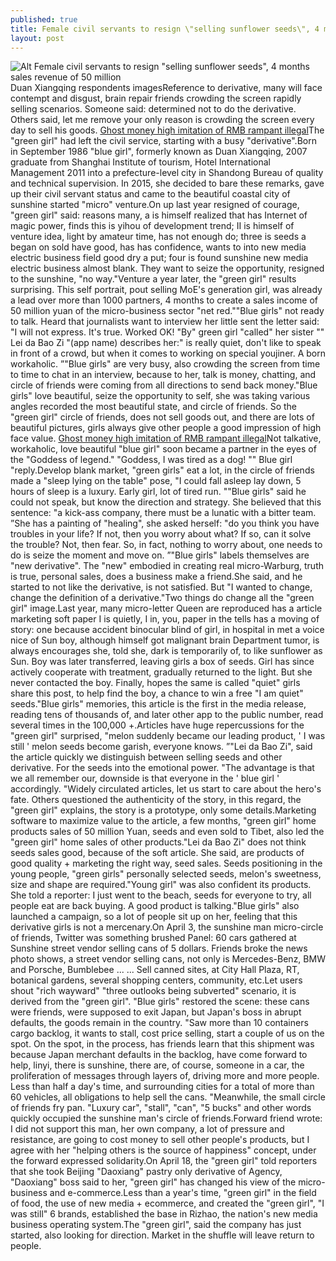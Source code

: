 ```yaml
---
published: true
title: Female civil servants to resign \"selling sunflower seeds\", 4 months sales revenue of 50 million
layout: post
---
```

![Alt Female civil servants to resign \"selling sunflower seeds\", 4 months sales revenue of 50 million](http://halfun.files.wordpress.com/2016/04/7834a5d8.jpeg)Duan Xiangqing respondents imagesReference to derivative, many will face contempt and disgust, brain repair friends crowding the screen rapidly selling scenarios. Someone said: determined not to do the derivative. Others said, let me remove your only reason is crowding the screen every day to sell his goods. [Ghost money high imitation of RMB rampant illegal](http://www.eastbuzz.com/2016/04/01/ghost-money-high-imitation-of-rmb-rampant-illegal-cost-5-cents-sell-6-element/)The \"green girl\" had left the civil service, starting with a busy \"derivative\".Born in September 1986 \"blue girl\", formerly known as Duan Xiangqing, 2007 graduate from Shanghai Institute of tourism, Hotel International Management 2011 into a prefecture-level city in Shandong Bureau of quality and technical supervision. In 2015, she decided to bare these remarks, gave up their civil servant status and came to the beautiful coastal city of sunshine started \"micro\" venture.On up last year resigned of courage, \"green girl\" said: reasons many, a is himself realized that has Internet of magic power, finds this is yihou of development trend; II is himself of venture idea, light by amateur time, has not enough do; three is seeds a began on sold have good, has has confidence, wants to into new media electric business field good dry a put; four is found sunshine new media electric business almost blank. They want to seize the opportunity, resigned to the sunshine, \"no way.\"Venture a year later, the \"green girl\" results surprising. This self portrait, pout selling MoE\'s generation girl, was already a lead over more than 1000 partners, 4 months to create a sales income of 50 million yuan of the micro-business sector \"net red.\"\"Blue girls\" not ready to talk. Heard that journalists want to interview her little sent the letter said: \"I will not express. It\'s true. Worked OK! \"By\" green girl \"called\" her sister \"\" Lei da Bao Zi \"(app name) describes her:\" is really quiet, don\'t like to speak in front of a crowd, but when it comes to working on special youjiner. A born workaholic. ”\"Blue girls\" are very busy, also crowding the screen from time to time to chat in an interview, because to her, talk is money, chatting, and circle of friends were coming from all directions to send back money.\"Blue girls\" love beautiful, seize the opportunity to self, she was taking various angles recorded the most beautiful state, and circle of friends. So the \"green girl\" circle of friends, does not sell goods out, and there are lots of beautiful pictures, girls always give other people a good impression of high face value. [Ghost money high imitation of RMB rampant illegal](http://www.eastbuzz.com/2016/04/01/ghost-money-high-imitation-of-rmb-rampant-illegal-cost-5-cents-sell-6-element/)Not talkative, workaholic, love beautiful \"blue girl\" soon became a partner in the eyes of the \"Goddess of legend.\" \"Goddess, I was tired as a dog! \"\" Blue girl \"reply.Develop blank market, \"green girls\" eat a lot, in the circle of friends made a \"sleep lying on the table\" pose, \"I could fall asleep lay down, 5 hours of sleep is a luxury. Early girl, lot of tired run. \"\"Blue girls\" said he could not speak, but know the direction and strategy. She believed that this sentence: \"a kick-ass company, there must be a lunatic with a bitter team. ”She has a painting of \"healing\", she asked herself: \"do you think you have troubles in your life? If not, then you worry about what? If so, can it solve the trouble? Not, then fear. So, in fact, nothing to worry about, one needs to do is seize the moment and move on. ”\"Blue girls\" labels themselves are \"new derivative\". The \"new\" embodied in creating real micro-Warburg, truth is true, personal sales, does a business make a friend.She said, and he started to not like the derivative, is not satisfied. But \"I wanted to change, change the definition of a derivative.\"Two things do change all the \"green girl\" image.Last year, many micro-letter Queen are reproduced has a article marketing soft paper I is quietly, I in, you, paper in the tells has a moving of story: one because accident binocular blind of girl, in hospital in met a voice nice of Sun boy, although himself got malignant brain Department tumor, is always encourages she, told she, dark is temporarily of, to like sunflower as Sun. Boy was later transferred, leaving girls a box of seeds. Girl has since actively cooperate with treatment, gradually returned to the light. But she never contacted the boy. Finally, hopes the same is called \"quiet\" girls share this post, to help find the boy, a chance to win a free \"I am quiet\" seeds.\"Blue girls\" memories, this article is the first in the media release, reading tens of thousands of, and later other app to the public number, read several times in the 100,000 +.Articles have huge repercussions for the \"green girl\" surprised, \"melon suddenly became our leading product, \' I was still \' melon seeds become garish, everyone knows. ”\"Lei da Bao Zi\", said the article quickly we distinguish between selling seeds and other derivative. For the seeds into the emotional power. \"The advantage is that we all remember our, downside is that everyone in the \' blue girl \' accordingly. \"Widely circulated articles, let us start to care about the hero\'s fate. Others questioned the authenticity of the story, in this regard, the \"green girl\" explains, the story is a prototype, only some details.Marketing software to maximize value to the article, a few months, \"green girl\" home products sales of 50 million Yuan, seeds and even sold to Tibet, also led the \"green girl\" home sales of other products.\"Lei da Bao Zi\" does not think seeds sales good, because of the soft article. She said, are products of good quality + marketing the right way, seed sales. Seeds positioning in the young people, \"green girls\" personally selected seeds, melon\'s sweetness, size and shape are required.\"Young girl\" was also confident its products. She told a reporter: I just went to the beach, seeds for everyone to try, all people eat are back buying. A good product is talking.\"Blue girls\" also launched a campaign, so a lot of people sit up on her, feeling that this derivative girls is not a mercenary.On April 3, the sunshine man micro-circle of friends, Twitter was something brushed Panel: 60 cars gathered at Sunshine street vendor selling cans of 5 dollars. Friends broke the news photo shows, a street vendor selling cans, not only is Mercedes-Benz, BMW and Porsche, Bumblebee ... ... Sell canned sites, at City Hall Plaza, RT, botanical gardens, several shopping centers, community, etc.Let users shout \"rich wayward\" \"three outlooks being subverted\" scenario, it is derived from the \"green girl\". \"Blue girls\" restored the scene: these cans were friends, were supposed to exit Japan, but Japan\'s boss in abrupt defaults, the goods remain in the country. \"Saw more than 10 containers cargo backlog, it wants to stall, cost price selling, start a couple of us on the spot. On the spot, in the process, has friends learn that this shipment was because Japan merchant defaults in the backlog, have come forward to help, linyi, there is sunshine, there are, of course, someone in a car, the proliferation of messages through layers of, driving more and more people. Less than half a day\'s time, and surrounding cities for a total of more than 60 vehicles, all obligations to help sell the cans. \"Meanwhile, the small circle of friends fry pan. \"Luxury car\", \"stall\", \"can\", \"5 bucks\" and other words quickly occupied the sunshine man\'s circle of friends.Forward friend wrote: I did not support this man, her own company, a lot of pressure and resistance, are going to cost money to sell other people\'s products, but I agree with her \"helping others is the source of happiness\" concept, under the forward expressed solidarity.On April 18, the \"green girl\" told reporters that she took Beijing \"Daoxiang\" pastry only derivative of Agency, \"Daoxiang\" boss said to her, \"green girl\" has changed his view of the micro-business and e-commerce.Less than a year\'s time, \"green girl\" in the field of food, the use of new media + ecommerce, and created the \"green girl\", \"I was still\" 6 brands, established the base in Rizhao, the nation\'s new media business operating system.The \"green girl\", said the company has just started, also looking for direction. Market in the shuffle will leave return to people.